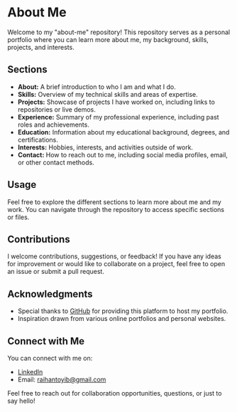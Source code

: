 # About Me

Welcome to my "about-me" repository! This repository serves as a personal portfolio where you can learn more about me, my background, skills, projects, and interests.

## Sections

- **About:** A brief introduction to who I am and what I do.
- **Skills:** Overview of my technical skills and areas of expertise.
- **Projects:** Showcase of projects I have worked on, including links to repositories or live demos.
- **Experience:** Summary of my professional experience, including past roles and achievements.
- **Education:** Information about my educational background, degrees, and certifications.
- **Interests:** Hobbies, interests, and activities outside of work.
- **Contact:** How to reach out to me, including social media profiles, email, or other contact methods.

## Usage

Feel free to explore the different sections to learn more about me and my work. You can navigate through the repository to access specific sections or files.

## Contributions

I welcome contributions, suggestions, or feedback! If you have any ideas for improvement or would like to collaborate on a project, feel free to open an issue or submit a pull request.

## Acknowledgments

- Special thanks to [GitHub](https://github.com/) for providing this platform to host my portfolio.
- Inspiration drawn from various online portfolios and personal websites.

## Connect with Me

You can connect with me on:
- [LinkedIn](https://www.linkedin.com/in/muhammad-raihan-sastrawijaya-toyib-b846171ba)
- Email: raihantoyib@gmail.com

Feel free to reach out for collaboration opportunities, questions, or just to say hello!

